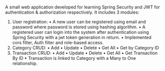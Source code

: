 A small web application developed for learning Spring Security and JWT for authentication & authorization respectively. It includes 3 modules:
1. User registration:
  • A new user can be registered using email and password where password is stored using hashing algorithm.
  • A registered user can login into the system after authentication using Spring Security with a jwt token generation in return.
  • Implemented cors filter, Auth filter and role-based access.
3. Category CRUD:
    • Add 
    • Update 
    • Delete
    • Get All
    • Get by Category ID
5. Transaction CRUD:
    • Add
    • Update
    • Delete
    • Get All
    • Get Transaction By ID
 • Transaction is linked to Category with a Many to One relationship.
   
